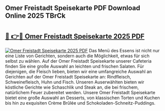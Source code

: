 ## Omer Freistadt Speisekarte PDF Download Online 2025 TBrCk

# <h2><a href="http://gc6725z.nevu.top/?p=Omer+Freistadt+Speisekarte">🔗 👉🔴 Omer Freistadt Speisekarte 2025 PDF</a></h2>

[![Omer Freistadt Speisekarte 2025 PDF](https://i.imgur.com/dBaPXMq.png)](http://gc6725z.nevu.top/?p=Omer+Freistadt+Speisekarte)
Das Menü des Essens ist nicht nur eine Liste von Gerichten, sondern auch die Möglichkeit, etwas für sich selbst zu wählen. Auf der Omer Freistadt Speisekarte unserer Cafeteria finden Sie eine große Auswahl an leichten und frischen Salaten. Für diejenigen, die Fleisch lieben, bieten wir eine umfangreiche Auswahl an Gerichten auf der Omer Freistadt Speisekarte an: Rindfleisch, Schweinefleisch, Huhn und Fisch. Unseren Auserwählten bieten wir köstliche Gerichte wie Schaschlik und Steak an, die bei frischem, natürlichem Feuer zubereitet werden. Unsere Omer Freistadt Speisekarte bietet eine große Auswahl an Desserts, von klassischen Torten und Kuchen bis hin zu exquisiten Crème Brûlée und Schokoladen-Schneitz-Puddings.

